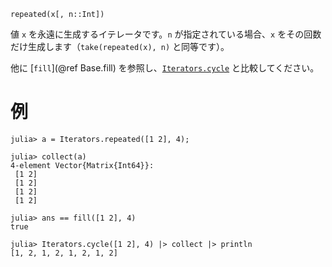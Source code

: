 ```
repeated(x[, n::Int])
```

値 `x` を永遠に生成するイテレータです。`n` が指定されている場合、`x` をその回数だけ生成します（`take(repeated(x), n)` と同等です）。

他に [`fill`](@ref Base.fill) を参照し、[`Iterators.cycle`](@ref) と比較してください。

# 例

```jldoctest
julia> a = Iterators.repeated([1 2], 4);

julia> collect(a)
4-element Vector{Matrix{Int64}}:
 [1 2]
 [1 2]
 [1 2]
 [1 2]

julia> ans == fill([1 2], 4)
true

julia> Iterators.cycle([1 2], 4) |> collect |> println
[1, 2, 1, 2, 1, 2, 1, 2]
```

